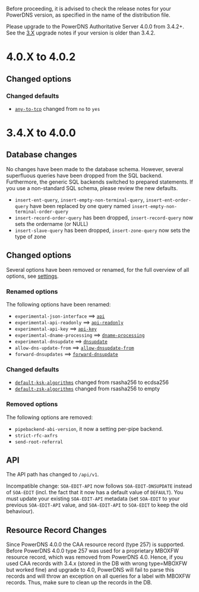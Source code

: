 Before proceeding, it is advised to check the release notes for your PowerDNS version, as specified in the name of the distribution file.

Please upgrade to the PowerDNS Authoritative Server 4.0.0 from 3.4.2+. See the [3.X](https://doc.powerdns.com/3/authoritative/upgrading/) upgrade notes if your version is older than 3.4.2.

# 4.0.X to 4.0.2

## Changed options

### Changed defaults

 * [`any-to-tcp`](settings.md#any-to-tcp) changed from `no` to `yes`

# 3.4.X to 4.0.0

## Database changes
No changes have been made to the database schema.
However, several superfluous queries have been dropped from the SQL backend.
Furthermore, the generic SQL backends switched to prepared statements.
If you use a non-standard SQL schema, please review the new defaults.

  - `insert-ent-query`, `insert-empty-non-terminal-query`, `insert-ent-order-query` have been replaced by one query named `insert-empty-non-terminal-order-query`
  - `insert-record-order-query` has been dropped, `insert-record-query` now sets the ordername (or NULL)
  - `insert-slave-query` has been dropped, `insert-zone-query` now sets the type of zone

## Changed options
Several options have been removed or renamed, for the full overview of all options, see [settings](settings.md).

### Renamed options
The following options have been renamed:

 * `experimental-json-interface` ==> [`api`](settings.md#api)
 * `experimental-api-readonly` ==> [`api-readonly`](settings.md#api-readonly)
 * `experimental-api-key` ==> [`api-key`](settings.md#api-key)
 * `experimental-dname-processing` ==> [`dname-processing`](settings.md#dname-processing)
 * `experimental-dnsupdate` ==> [`dnsupdate`](settings.md#dnsupdate)
 * `allow-dns-update-from` ==> [`allow-dnsupdate-from`](settings.md#allow-dnsupdate-from)
 * `forward-dnsupdates` ==> [`forward-dnsupdate`](settings.md#forward-dnsupdate)

### Changed defaults

 * [`default-ksk-algorithms`](settings.md#default-ksk-algorithms) changed from rsasha256 to ecdsa256
 * [`default-zsk-algorithms`](settings.md#default-zsk-algorithms) changed from rsasha256 to empty

### Removed options
The following options are removed:

 * `pipebackend-abi-version`, it now a setting per-pipe backend.
 * `strict-rfc-axfrs`
 * `send-root-referral`

## API
The API path has changed to `/api/v1`.

Incompatible change: `SOA-EDIT-API` now follows `SOA-EDIT-DNSUPDATE` instead of `SOA-EDIT` (incl. the fact that it now has a default value of `DEFAULT`).
You must update your existing `SOA-EDIT-API` metadata (set `SOA-EDIT` to your previous `SOA-EDIT-API` value, and `SOA-EDIT-API` to `SOA-EDIT` to keep the old behaviour).

## Resource Record Changes
Since PowerDNS 4.0.0 the CAA resource record (type 257) is supported. Before PowerDNS 4.0.0 type 257 was used for a proprietary MBOXFW resource record, which
was removed from PowerDNS 4.0. Hence, if you used CAA records with 3.4.x (stored in the DB with wrong type=MBOXFW but worked fine) and upgrade to 4.0,
PowerDNS will fail to parse this records and will throw an exception on all queries for a label with MBOXFW records. Thus, make sure to clean up the
records in the DB.
